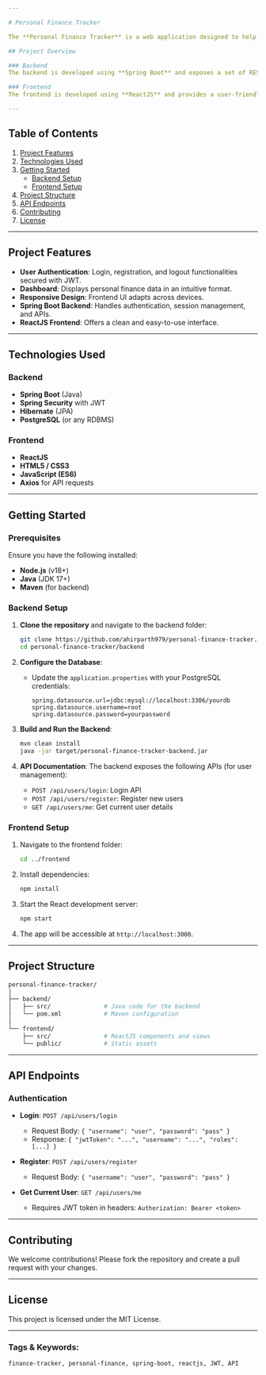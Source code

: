 ```yaml
---

# Personal Finance Tracker

The **Personal Finance Tracker** is a web application designed to help users manage and track their finances. It offers features like login, registration, and personal finance data visualization, and is built with a Spring Boot backend and a ReactJS frontend.

## Project Overview

### Backend
The backend is developed using **Spring Boot** and exposes a set of RESTful APIs to handle user authentication and financial data management. The backend uses JWT for secure authentication.

### Frontend
The frontend is developed using **ReactJS** and provides a user-friendly interface to interact with the finance tracker. The app includes login, registration, and a dashboard to display user-specific data.

---
```


## Table of Contents

1. [Project Features](#project-features)
2. [Technologies Used](#technologies-used)
3. [Getting Started](#getting-started)
    - [Backend Setup](#backend-setup)
    - [Frontend Setup](#frontend-setup)
4. [Project Structure](#project-structure)
5. [API Endpoints](#api-endpoints)
6. [Contributing](#contributing)
7. [License](#license)

---

## Project Features

- **User Authentication**: Login, registration, and logout functionalities secured with JWT.
- **Dashboard**: Displays personal finance data in an intuitive format.
- **Responsive Design**: Frontend UI adapts across devices.
- **Spring Boot Backend**: Handles authentication, session management, and APIs.
- **ReactJS Frontend**: Offers a clean and easy-to-use interface.
  
---

## Technologies Used

### Backend
- **Spring Boot** (Java)
- **Spring Security** with JWT
- **Hibernate** (JPA)
- **PostgreSQL** (or any RDBMS)

### Frontend
- **ReactJS**
- **HTML5 / CSS3**
- **JavaScript (ES6)**
- **Axios** for API requests

---

## Getting Started

### Prerequisites
Ensure you have the following installed:
- **Node.js** (v18+)
- **Java** (JDK 17+)
- **Maven** (for backend)

### Backend Setup

1. **Clone the repository** and navigate to the backend folder:
    ```bash
    git clone https://github.com/ahirparth979/personal-finance-tracker.git
    cd personal-finance-tracker/backend
    ```

2. **Configure the Database**:
    - Update the `application.properties` with your PostgreSQL credentials:
      ```properties
      spring.datasource.url=jdbc:mysql://localhost:3306/yourdb
      spring.datasource.username=root
      spring.datasource.password=yourpassword
      ```

3. **Build and Run the Backend**:
    ```bash
    mvn clean install
    java -jar target/personal-finance-tracker-backend.jar
    ```

4. **API Documentation**: The backend exposes the following APIs (for user management):
    - `POST /api/users/login`: Login API
    - `POST /api/users/register`: Register new users
    - `GET /api/users/me`: Get current user details

### Frontend Setup

1. Navigate to the frontend folder:
    ```bash
    cd ../frontend
    ```

2. Install dependencies:
    ```bash
    npm install
    ```

3. Start the React development server:
    ```bash
    npm start
    ```

4. The app will be accessible at `http://localhost:3000`.

---

## Project Structure

```bash
personal-finance-tracker/
│
├── backend/
│   ├── src/               # Java code for the backend
│   └── pom.xml            # Maven configuration
│
└── frontend/
    ├── src/               # ReactJS components and views
    └── public/            # Static assets

```

---

## API Endpoints

### Authentication

- **Login**: `POST /api/users/login`
  - Request Body: `{ "username": "user", "password": "pass" }`
  - Response: `{ "jwtToken": "...", "username": "...", "roles": [...] }`

- **Register**: `POST /api/users/register`
  - Request Body: `{ "username": "user", "password": "pass" }`

- **Get Current User**: `GET /api/users/me`
  - Requires JWT token in headers: `Authorization: Bearer <token>`

---

## Contributing

We welcome contributions! Please fork the repository and create a pull request with your changes.

---

## License

This project is licensed under the MIT License.

---

### Tags & Keywords:
```
finance-tracker, personal-finance, spring-boot, reactjs, JWT, API
```